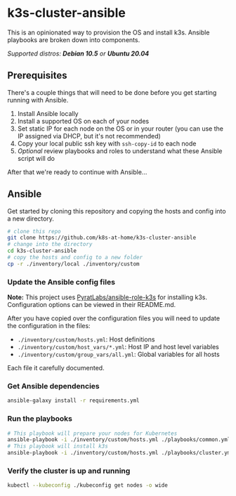 # k3s-cluster-ansible

This is an opinionated way to provision the OS and install k3s. Ansible playbooks are broken down into components.

_Supported distros: **Debian 10.5** or **Ubuntu 20.04**_

## Prerequisites

There's a couple things that will need to be done before you get starting running with Ansible.

1) Install Ansible locally
2) Install a supported OS on each of your nodes
3) Set static IP for each node on the OS or in your router (you can use the IP assigned via DHCP, but it's not recommended)
4) Copy your local public ssh key with `ssh-copy-id` to each node
5) _Optional_ review playbooks and roles to understand what these Ansible script will do

After that we're ready to continue with Ansible...

## Ansible

Get started by cloning this repository and copying the hosts and config into a new directory.

```bash
# clone this repo
git clone https://github.com/k8s-at-home/k3s-cluster-ansible
# change into the directory
cd k3s-cluster-ansible
# copy the hosts and config to a new folder
cp -r ./inventory/local ./inventory/custom
```

### Update the Ansible config files

**Note:** This project uses [PyratLabs/ansible-role-k3s](https://github.com/PyratLabs/ansible-role-k3s) for installing k3s. Configuration options can be viewed in their README.md.

After you have copied over the configuration files you will need to update the configuration in the files:

- `./inventory/custom/hosts.yml`: Host definitions
- `./inventory/custom/host_vars/*.yml`: Host IP and host level variables
- `./inventory/custom/group_vars/all.yml`: Global variables for all hosts

Each file it carefully documented.

### Get Ansible dependencies

```bash
ansible-galaxy install -r requirements.yml
```

### Run the playbooks

```bash
# This playbook will prepare your nodes for Kubernetes
ansible-playbook -i ./inventory/custom/hosts.yml ./playbooks/common.yml
# This playbook will install k3s
ansible-playbook -i ./inventory/custom/hosts.yml ./playbooks/cluster.yml
```

### Verify the cluster is up and running

```bash
kubectl --kubeconfig ./kubeconfig get nodes -o wide
```
